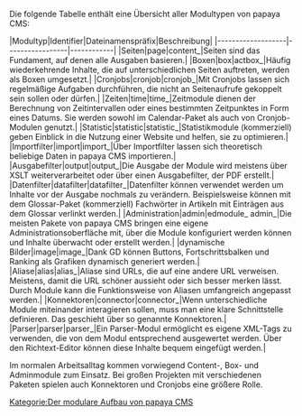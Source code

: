 
Die folgende Tabelle enthält eine Übersicht aller Modultypen von papaya CMS:

|Modultyp|Identifier|Dateinamenspräfix|Beschreibung|
|-------------------|-----------------|------------|
|Seiten|page|content_|Seiten sind das Fundament, auf denen alle Ausgaben basieren.|
|Boxen|box|actbox_|Häufig wiederkehrende Inhalte, die auf unterschiedlichen Seiten auftreten, werden als Boxen umgesetzt.|
|Cronjobs|cronjob|cronjob_|Mit Cronjobs lassen sich regelmäßige Aufgaben durchführen, die nicht an Seitenaufrufe gekoppelt sein sollen oder dürfen.|
|Zeiten|time|time_|Zeitmodule dienen der Berechnung von Zeitintervallen oder eines bestimmten Zeitpunktes in Form eines Datums. Sie werden sowohl im Calendar-Paket als auch von Cronjob-Modulen genutzt.|
|Statistic|statistic|statistic_|Statistikmodule (kommerziell) geben Einblick in die Nutzung einer Website und helfen, sie zu optimieren.|
|Importfilter|import|import_|Über Importfilter lassen sich theoretisch beliebige Daten in papaya CMS importieren.|
|Ausgabefilter|output|output_|Die Ausgabe der Module wird meistens über XSLT weiterverarbeitet oder über einen Ausgabefilter, der PDF erstellt.|
|Datenfilter|datafilter|datafilter_|Datenfilter können verwendet werden um Inhalte vor der Ausgabe nochmals zu verändern. Beispielsweise können mit dem Glossar-Paket (kommerziell) Fachwörter in Artikeln mit Einträgen aus dem Glossar verlinkt werden.|
|Administration|admin|edmodule_ admin_|Die meisten Pakete von papaya CMS bringen eine eigene Administrationsoberfläche mit, über die Module konfiguriert werden können und Inhalte überwacht oder erstellt werden.|
|dynamische Bilder|image|image_|Dank GD können Buttons, Fortschrittsbalken und Ranking als Grafiken dynamisch generiert werden.|
|Aliase|alias|alias_|Aliase sind URLs, die auf eine andere URL verweisen. Meistens, damit die URL schöner aussieht oder sich besser merken lässt. Durch Module kann die Funktionsweise von Aliasen umfangreich angepasst werden.|
|Konnektoren|connector|connector_|Wenn unterschiedliche Module miteinander interagieren sollen, muss man eine klare Schnittstelle definieren. Das geschieht über so genannte Konnektoren.|
|Parser|parser|parser_|Ein Parser-Modul ermöglicht es eigene XML-Tags zu verwenden, die von dem Modul entsprechend ausgewertet werden. Über den Richtext-Editor können diese Inhalte bequem eingefügt werden.|

Im normalen Arbeitsalltag kommen vorwiegend Content-, Box- und Adminmodule zum Einsatz. Bei großen Projekten mit verschiedenen Paketen spielen auch Konnektoren und Cronjobs eine größere Rolle.

[Kategorie:Der modulare Aufbau von papaya CMS](../export_de/Kategorie:Der_modulare_Aufbau_von_papaya_CMS.md)
